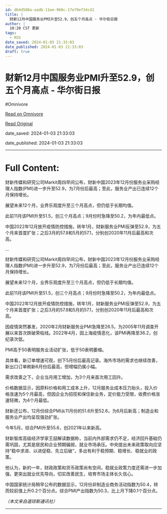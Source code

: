 ```yaml
---
id: d64d588a-aadb-11ee-960c-17e79ef34c42
title: |
  财新12月中国服务业PMI升至52.9，创五个月高点 - 华尔街日报
author: |
  10:20 CST 更新
tags:
  - RSS
date_saved: 2024-01-03 21:33:03
date_published: 2024-01-03 21:33:03
draft: true
---
```


# 财新12月中国服务业PMI升至52.9，创五个月高点 - 华尔街日报
#Omnivore

[Read on Omnivore](https://omnivore.app/me/12-pmi-52-9-18cd39a7d85)

[Read Original](https://cn.wsj.com/amp/articles/%E8%B4%A2%E6%96%B012%E6%9C%88%E4%B8%AD%E5%9B%BD%E6%9C%8D%E5%8A%A1%E4%B8%9Apmi%E5%8D%87%E8%87%B352-9-%E5%88%9B%E4%BA%94%E4%B8%AA%E6%9C%88%E9%AB%98%E7%82%B9-264a4851)

date_saved: 2024-01-03 21:33:03

date_published: 2024-01-03 21:33:03

--- 

# Full Content: 

财新传媒和研究公司Markit周四早间公布，财新中国2023年12月份服务业采购经理人指数(PMI)进一步升至52.9，为7月份后最高；至此，服务业产出已连续12个月保持增长。

展望未来12个月，业界乐观度升至三个月高点，但仍低于长期均值。

此前11月该PMI升至51.5，创三个月高点；9月份时急降至50.2，为年内最低点。

中国2022年12月放开疫情防控措施，转年1月，财新服务业PMI反弹至52.9，为五个月来首度扩张；之后3月的57.8和5月的57.1，分别创2020年11月后最高和次高。

...

财新传媒和研究公司Markit周四早间公布，财新中国2023年12月份服务业采购经理人指数(PMI)进一步升至52.9，为7月份后最高；至此，服务业产出已连续12个月保持增长。

展望未来12个月，业界乐观度升至三个月高点，但仍低于长期均值。

此前11月该PMI升至51.5，创三个月高点；9月份时急降至50.2，为年内最低点。

中国2022年12月放开疫情防控措施，转年1月，财新服务业PMI反弹至52.9，为五个月来首度扩张；之后3月的57.8和5月的57.1，分别创2020年11月后最高和次高。

因疫情突然暴发，2020年2月财新服务业PMI急降至26.5，为2005年11月调查开展以来首次跌破荣枯线。2022年4月，因上海疫情恶化，该PMI再降至36.2，创纪录次低。

PMI高于50表明服务业活动扩张，低于50表明萎缩。

具体看，新订单增速可观，创下5月份后最高记录。海外市场的需求也继续改善，新出口订单刷新6月份后最高，但增幅仍属小幅。

需求改善之下，企业当月用工增加，为3个月来首次用工回升。

价格数据显示，因原料价格和用工成本上升，12月服务业成本压力抬头，投入价格涨速为5个月最高，但因企业为招揽和保住新业务，定价能力受限，收费价格涨速轻微，为4个月最低。

财新还公布，12月份综合PMI从11月份的51.6升至52.6，为6月后新高；制造业和服务业产出均呈现强劲扩张。

今年5月，综合PMI升至55.6，创2021年以来新高。

财新智库高级经济学家王喆解读数据称，当前内外部需求仍不足，经济回升基础仍需巩固，尤其是居民和企业预期偏弱，就业市场承压。中央提出未来政策取向应坚持“稳中求进、以进促稳、先立后破”，多出有利于稳预期、稳增长、稳就业的政策。

他认为，新的一年，财政政策和货币政策尚有空间，稳就业政策力度还需进一步加强，更突出就业优先导向，切实改善民生，培育市场主体长久信心。

中国国家统计局稍早公布的数据显示，12月份非制造业商务活动指数为50.4，转而较前值上升0.2个百分点。综合PMI产出指数为50.3，比上月下降0.1个百分点。

_（本文来自道琼斯通讯社）_

---

